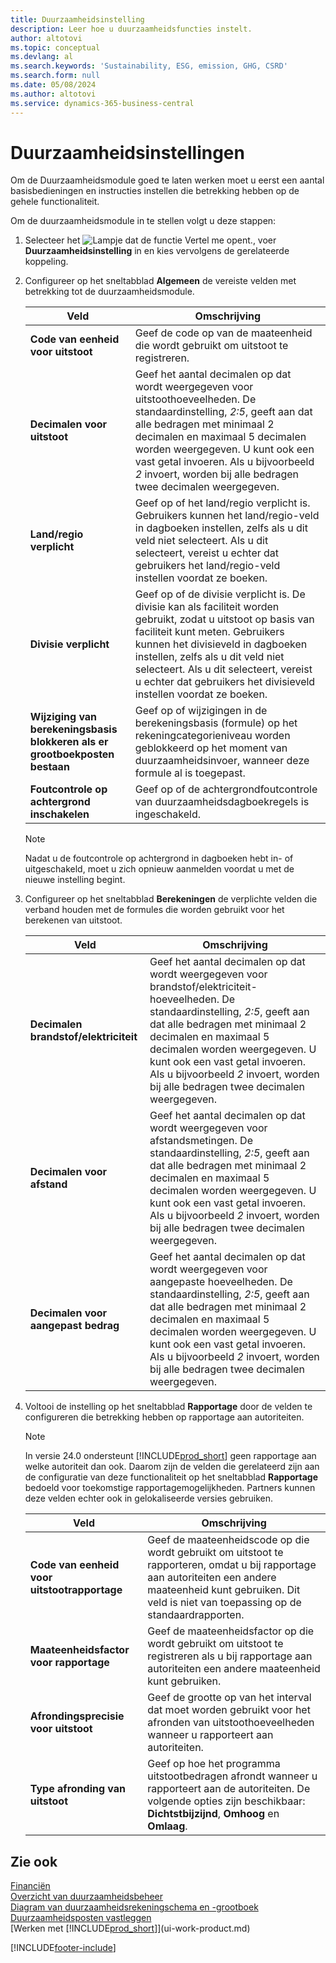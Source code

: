 ```yaml
---
title: Duurzaamheidsinstelling
description: Leer hoe u duurzaamheidsfuncties instelt.
author: altotovi
ms.topic: conceptual
ms.devlang: al
ms.search.keywords: 'Sustainability, ESG, emission, GHG, CSRD'
ms.search.form: null
ms.date: 05/08/2024
ms.author: altotovi
ms.service: dynamics-365-business-central
---
```


# <a name="sustainability-setup"></a>Duurzaamheidsinstellingen

Om de Duurzaamheidsmodule goed te laten werken moet u eerst een aantal basisbedieningen en instructies instellen die betrekking hebben op de gehele functionaliteit.

Om de duurzaamheidsmodule in te stellen volgt u deze stappen:

1. Selecteer het ![Lampje dat de functie Vertel me opent.](media/ui-search/search_small.png "Vertel me wat u wilt doen"), voer **Duurzaamheidsinstelling** in en kies vervolgens de gerelateerde koppeling.
2. Configureer op het sneltabblad **Algemeen** de vereiste velden met betrekking tot de duurzaamheidsmodule.

    | Veld | Omschrijving |
    |-------|-------------|
    | **Code van eenheid voor uitstoot** | Geef de code op van de maateenheid die wordt gebruikt om uitstoot te registreren. |
    | **Decimalen voor uitstoot** | Geef het aantal decimalen op dat wordt weergegeven voor uitstoothoeveelheden. De standaardinstelling, *2:5*, geeft aan dat alle bedragen met minimaal 2 decimalen en maximaal 5 decimalen worden weergegeven. U kunt ook een vast getal invoeren. Als u bijvoorbeeld *2* invoert, worden bij alle bedragen twee decimalen weergegeven. |
    | **Land/regio verplicht** | Geef op of het land/regio verplicht is. Gebruikers kunnen het land/regio-veld in dagboeken instellen, zelfs als u dit veld niet selecteert. Als u dit selecteert, vereist u echter dat gebruikers het land/regio-veld instellen voordat ze boeken. |
    | **Divisie verplicht** | Geef op of de divisie verplicht is. De divisie kan als faciliteit worden gebruikt, zodat u uitstoot op basis van faciliteit kunt meten. Gebruikers kunnen het divisieveld in dagboeken instellen, zelfs als u dit veld niet selecteert. Als u dit selecteert, vereist u echter dat gebruikers het divisieveld instellen voordat ze boeken. |
    | **Wijziging van berekeningsbasis blokkeren als er grootboekposten bestaan** | Geef op of wijzigingen in de berekeningsbasis (formule) op het rekeningcategorieniveau worden geblokkeerd op het moment van duurzaamheidsinvoer, wanneer deze formule al is toegepast. |
    | **Foutcontrole op achtergrond inschakelen** | Geef op of de achtergrondfoutcontrole van duurzaamheidsdagboekregels is ingeschakeld. |

    > [!NOTE]
    > Nadat u de foutcontrole op achtergrond in dagboeken hebt in- of uitgeschakeld, moet u zich opnieuw aanmelden voordat u met de nieuwe instelling begint.

3. Configureer op het sneltabblad **Berekeningen** de verplichte velden die verband houden met de formules die worden gebruikt voor het berekenen van uitstoot.

    | Veld | Omschrijving |
    |-------|-------------|
    | **Decimalen brandstof/elektriciteit** | Geef het aantal decimalen op dat wordt weergegeven voor brandstof/elektriciteit-hoeveelheden. De standaardinstelling, *2:5*, geeft aan dat alle bedragen met minimaal 2 decimalen en maximaal 5 decimalen worden weergegeven. U kunt ook een vast getal invoeren. Als u bijvoorbeeld *2* invoert, worden bij alle bedragen twee decimalen weergegeven. |
    | **Decimalen voor afstand** | Geef het aantal decimalen op dat wordt weergegeven voor afstandsmetingen. De standaardinstelling, *2:5*, geeft aan dat alle bedragen met minimaal 2 decimalen en maximaal 5 decimalen worden weergegeven. U kunt ook een vast getal invoeren. Als u bijvoorbeeld *2* invoert, worden bij alle bedragen twee decimalen weergegeven. |
    | **Decimalen voor aangepast bedrag** | Geef het aantal decimalen op dat wordt weergegeven voor aangepaste hoeveelheden. De standaardinstelling, *2:5*, geeft aan dat alle bedragen met minimaal 2 decimalen en maximaal 5 decimalen worden weergegeven. U kunt ook een vast getal invoeren. Als u bijvoorbeeld *2* invoert, worden bij alle bedragen twee decimalen weergegeven. |

4. Voltooi de instelling op het sneltabblad **Rapportage** door de velden te configureren die betrekking hebben op rapportage aan autoriteiten.

    > [!NOTE]
    > In versie 24.0 ondersteunt [!INCLUDE[prod_short](includes/prod_short.md)] geen rapportage aan welke autoriteit dan ook. Daarom zijn de velden die gerelateerd zijn aan de configuratie van deze functionaliteit op het sneltabblad **Rapportage** bedoeld voor toekomstige rapportagemogelijkheden. Partners kunnen deze velden echter ook in gelokaliseerde versies gebruiken.

    | Veld | Omschrijving |
    |-------|-------------|
    | **Code van eenheid voor uitstootrapportage** | Geef de maateenheidscode op die wordt gebruikt om uitstoot te rapporteren, omdat u bij rapportage aan autoriteiten een andere maateenheid kunt gebruiken. Dit veld is niet van toepassing op de standaardrapporten. |
    | **Maateenheidsfactor voor rapportage** | Geef de maateenheidsfactor op die wordt gebruikt om uitstoot te registreren als u bij rapportage aan autoriteiten een andere maateenheid kunt gebruiken. |
    | **Afrondingsprecisie voor uitstoot** | Geef de grootte op van het interval dat moet worden gebruikt voor het afronden van uitstoothoeveelheden wanneer u rapporteert aan autoriteiten. |
    | **Type afronding van uitstoot** | Geef op hoe het programma uitstootbedragen afrondt wanneer u rapporteert aan de autoriteiten. De volgende opties zijn beschikbaar: **Dichtstbijzijnd**, **Omhoog** en **Omlaag**. |

## <a name="see-also"></a>Zie ook

[Financiën](finance.md)  
[Overzicht van duurzaamheidsbeheer](finance-manage-sustainability.md)  
[Diagram van duurzaamheidsrekeningschema en -grootboek](finance-sustainability-accounts-ledger.md)  
[Duurzaamheidsposten vastleggen](finance-sustainability-journal.md)  
[Werken met [!INCLUDE[prod_short](includes/prod_short.md)]](ui-work-product.md)  

[!INCLUDE[footer-include](includes/footer-banner.md)]

